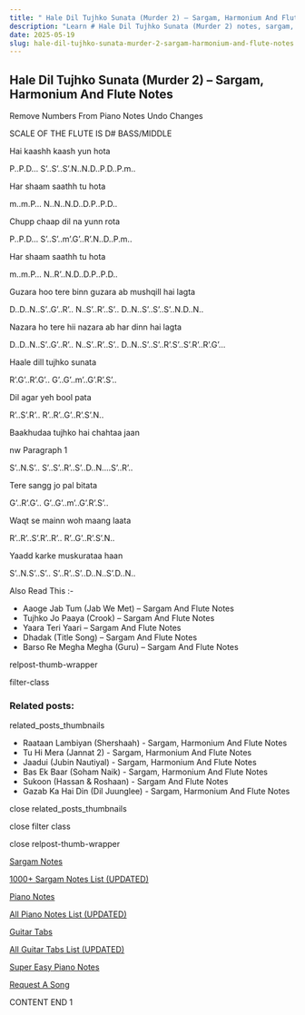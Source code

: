 ```yaml
---
title: " Hale Dil Tujhko Sunata (Murder 2) – Sargam, Harmonium And Flute Notes"
description: "Learn # Hale Dil Tujhko Sunata (Murder 2) notes, sargam, harmonium notations and flute notes. Easy step-by-step tutorial for beginners."
date: 2025-05-19
slug: hale-dil-tujhko-sunata-murder-2-sargam-harmonium-and-flute-notes
---
```


## Hale Dil Tujhko Sunata (Murder 2) – Sargam, Harmonium And Flute Notes

Remove Numbers From Piano Notes
Undo Changes

SCALE OF THE FLUTE IS D# BASS/MIDDLE

Hai kaashh kaash yun hota

P..P.D… S’..S’..S’.N..N.D..P.D..P.m..

Har shaam saathh tu hota

m..m.P… N..N..N.D..D.P..P.D..

Chupp chaap dil na yunn rota

P..P.D… S’..S’..m’.G’..R’.N..D..P.m..

Har shaam saathh tu hota

m..m.P… N..R’..N.D..D.P..P.D..

Guzara hoo tere binn guzara ab mushqill hai lagta

D..D..N..S’..G’..R’.. N..S’..R’..S’.. D..N..S’..S’..S’..N.D..N..

Nazara ho tere hii nazara ab har dinn hai lagta

D..D..N..S’..G’..R’.. N..S’..R’..S’.. D..N..S’..S’..R’.S’..S’.R’..R’.G’…

Haale dill tujhko sunata

R’.G’..R’.G’.. G’..G’..m’..G’.R’.S’..

Dil agar yeh bool pata

R’..S’.R’.. R’..R’..G’..R’.S’.N..

Baakhudaa tujhko hai chahtaa jaan

nw Paragraph 1

S’..N.S’.. S’..S’..R’..S’..D..N….S’..R’..

Tere sangg jo pal bitata

G’..R’.G’.. G’..G’..m’..G’.R’.S’..

Waqt se mainn woh maang laata

R’..R’..S’.R’..R’.. R’..G’..R’.S’.N..

Yaadd karke muskurataa haan

S’..N.S’..S’.. S’..R’..S’..D..N..S’.D..N..

Also Read This :-

- Aaoge Jab Tum (Jab We Met) – Sargam And Flute Notes
- Tujhko Jo Paaya (Crook) – Sargam And Flute Notes
- Yaara Teri Yaari – Sargam And Flute Notes
- Dhadak (Title Song) – Sargam And Flute Notes
- Barso Re Megha Megha (Guru) – Sargam And Flute Notes

relpost-thumb-wrapper

filter-class

### Related posts:

related_posts_thumbnails

- Raataan Lambiyan (Shershaah) - Sargam, Harmonium And Flute Notes
- Tu Hi Mera (Jannat 2) - Sargam, Harmonium And Flute Notes
- Jaadui (Jubin Nautiyal) - Sargam, Harmonium And Flute Notes
- Bas Ek Baar (Soham Naik) - Sargam, Harmonium And Flute Notes
- Sukoon (Hassan & Roshaan) - Sargam And Flute Notes
- Gazab Ka Hai Din (Dil Juunglee) - Sargam, Harmonium And Flute Notes

close related_posts_thumbnails

close filter class

close relpost-thumb-wrapper

[Sargam Notes](/sargam-notes.html)

[1000+ Sargam Notes List (UPDATED)](/all-songs-list-sargam-notes.html)

[Piano Notes](/piano-notes.html)

[All Piano Notes List (UPDATED)](/all-songs-list-piano-notes.html)

[Guitar Tabs](/guitar-tabs.html)

[All Guitar Tabs List (UPDATED)](/all-songs-list-guitar-tabs.html)

[Super Easy Piano Notes](https://studywall.in/)

[Request A Song](/request-a-song.html)

CONTENT END 1
